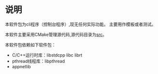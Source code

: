 # 说明 

本软件包为cli程序（控制台程序）,现无任何实际功能。 主要用作模板或者测试。

本软件主要采用CMake管理源代码,源代码目录为[src](src)。

 本软件包依赖如下软件包：

- C/C++运行时库：libstdcpp libc librt
- pthread线程库：libpthread
- appnetlib
